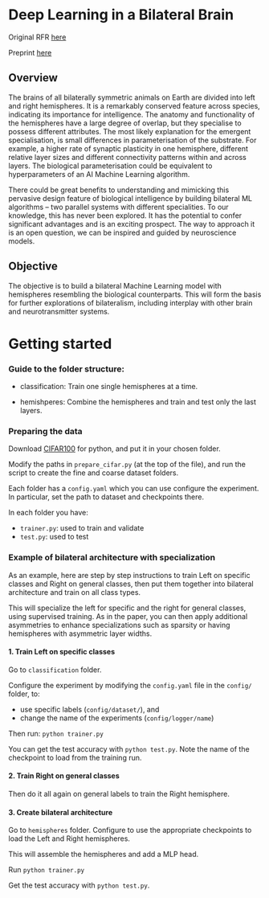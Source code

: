 # Deep Learning in a Bilateral Brain

Original RFR [here](https://wba-initiative.org/en/research/rfr/rfr-left-and-right-nn/)

Preprint [here](https://arxiv.org/abs/2209.06862)

## Overview

The brains of all bilaterally symmetric animals on Earth are divided into left and right hemispheres. It is a remarkably conserved feature across species, indicating its importance for intelligence. The anatomy and functionality of the hemispheres have a large degree of overlap, but they specialise to possess different attributes. The most likely explanation for the emergent specialisation, is small differences in parameterisation of the substrate. For example, a higher rate of synaptic plasticity in one hemisphere, different relative layer sizes and different connectivity patterns within and across layers. The biological parameterisation could be equivalent to hyperparameters of an AI Machine Learning algorithm.

There could be great benefits to understanding and mimicking this pervasive design feature of biological intelligence by building bilateral ML algorithms – two parallel systems with different specialities. To our knowledge, this has never been explored. It has the potential to confer significant advantages and is an exciting prospect. The way to approach it is an open question, we can be inspired and guided by neuroscience models.

## Objective

The objective is to build a bilateral Machine Learning model with hemispheres resembling the biological counterparts. This will form the basis for further explorations of bilateralism, including interplay with other brain and neurotransmitter systems.


# Getting started

### Guide to the folder structure:

- classification:
Train one single hemispheres at a time.

- hemishperes:
Combine the hemispheres and train and test only the last layers.


### Preparing the data

Download [CIFAR100](https://www.cs.toronto.edu/~kriz/cifar.html) for python, and put it in your chosen folder.

Modify the paths in `prepare_cifar.py` (at the top of the file), and run the script to create the fine and coarse dataset folders.

Each folder has a `config.yaml` which you can use configure the experiment.
In particular, set the path to dataset and checkpoints there.

In each folder you have:

- `trainer.py`: used to train and validate
- `test.py`: used to test


### Example of bilateral architecture with specialization

As an example, here are step by step instructions to train Left on specific classes and Right on general classes, then put them together into bilateral architecture and train on all class types.

This will specialize the left for specific and the right for general classes, using supervised training. As in the paper, you can then apply additional asymmetries to enhance specializations such as sparsity or having hemispheres with asymmetric layer widths.

#### 1. Train Left on specific classes

Go to `classification` folder.

Configure the experiment by modifying the `config.yaml` file in the `config/` folder, to:

- use specific labels (`config/dataset/`), and
- change the name of the experiments (`config/logger/name`) 

Then run:
``python trainer.py``

You can get the test accuracy with `python test.py`.
Note the name of the checkpoint to load from the training run.

#### 2. Train Right on general classes

Then do it all again on general labels to train the Right hemisphere.

#### 3. Create bilateral architecture

Go to `hemispheres` folder.
Configure to use the appropriate checkpoints to load the Left and Right hemispheres.

This will assemble the hemispheres and add a MLP head.

Run ``python trainer.py``

Get the test accuracy with `python test.py`.
